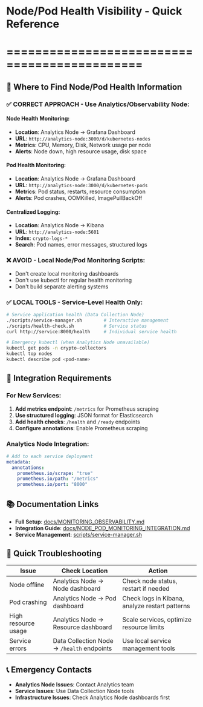 # Node/Pod Health Visibility - Quick Reference
# =============================================

## 🎯 **Where to Find Node/Pod Health Information**

### ✅ **CORRECT APPROACH** - Use Analytics/Observability Node:

#### **Node Health Monitoring:**
- **Location**: Analytics Node → Grafana Dashboard
- **URL**: `http://analytics-node:3000/d/kubernetes-nodes`
- **Metrics**: CPU, Memory, Disk, Network usage per node
- **Alerts**: Node down, high resource usage, disk space

#### **Pod Health Monitoring:**  
- **Location**: Analytics Node → Grafana Dashboard
- **URL**: `http://analytics-node:3000/d/kubernetes-pods`
- **Metrics**: Pod status, restarts, resource consumption
- **Alerts**: Pod crashes, OOMKilled, ImagePullBackOff

#### **Centralized Logging:**
- **Location**: Analytics Node → Kibana
- **URL**: `http://analytics-node:5601`
- **Index**: `crypto-logs-*`
- **Search**: Pod names, error messages, structured logs

### ❌ **AVOID** - Local Node/Pod Monitoring Scripts:
- Don't create local monitoring dashboards
- Don't use kubectl for regular health monitoring  
- Don't build separate alerting systems

### ✅ **LOCAL TOOLS** - Service-Level Health Only:
```bash
# Service application health (Data Collection Node)
./scripts/service-manager.sh        # Interactive management
./scripts/health-check.sh           # Service status
curl http://service:8000/health     # Individual service health

# Emergency kubectl (when Analytics Node unavailable)
kubectl get pods -n crypto-collectors
kubectl top nodes
kubectl describe pod <pod-name>
```

## 🔧 **Integration Requirements**

### **For New Services:**
1. **Add metrics endpoint**: `/metrics` for Prometheus scraping
2. **Use structured logging**: JSON format for Elasticsearch
3. **Add health checks**: `/health` and `/ready` endpoints
4. **Configure annotations**: Enable Prometheus scraping

### **Analytics Node Integration:**
```yaml
# Add to each service deployment
metadata:
  annotations:
    prometheus.io/scrape: "true"
    prometheus.io/path: "/metrics" 
    prometheus.io/port: "8000"
```

## 📚 **Documentation Links**

- **Full Setup**: [docs/MONITORING_OBSERVABILITY.md](./MONITORING_OBSERVABILITY.md)
- **Integration Guide**: [docs/NODE_POD_MONITORING_INTEGRATION.md](./NODE_POD_MONITORING_INTEGRATION.md)
- **Service Management**: [scripts/service-manager.sh](../scripts/service-manager.sh)

## 🚨 **Quick Troubleshooting**

| **Issue** | **Check Location** | **Action** |
|-----------|-------------------|------------|
| Node offline | Analytics Node → Node dashboard | Check node status, restart if needed |
| Pod crashing | Analytics Node → Pod dashboard | Check logs in Kibana, analyze restart patterns |
| High resource usage | Analytics Node → Resource dashboard | Scale services, optimize resource limits |
| Service errors | Data Collection Node → `/health` endpoints | Use local service management tools |

## 📞 **Emergency Contacts**
- **Analytics Node Issues**: Contact Analytics team
- **Service Issues**: Use Data Collection Node tools
- **Infrastructure Issues**: Check Analytics Node dashboards first